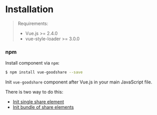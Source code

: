 # Installation

> Requirements:
> * Vue.js >= 2.4.0
> * vue-style-loader >= 3.0.0

### npm

Install component via `npm`:

``` bash
$ npm install vue-goodshare --save
```

Init `vue-goodshare` component after Vue.js in your main JavaScript file.

There is two way to do this:

- [Init single share element](using-component-single.md)
- [Init bundle of share elements](using-component-bundle.md)
